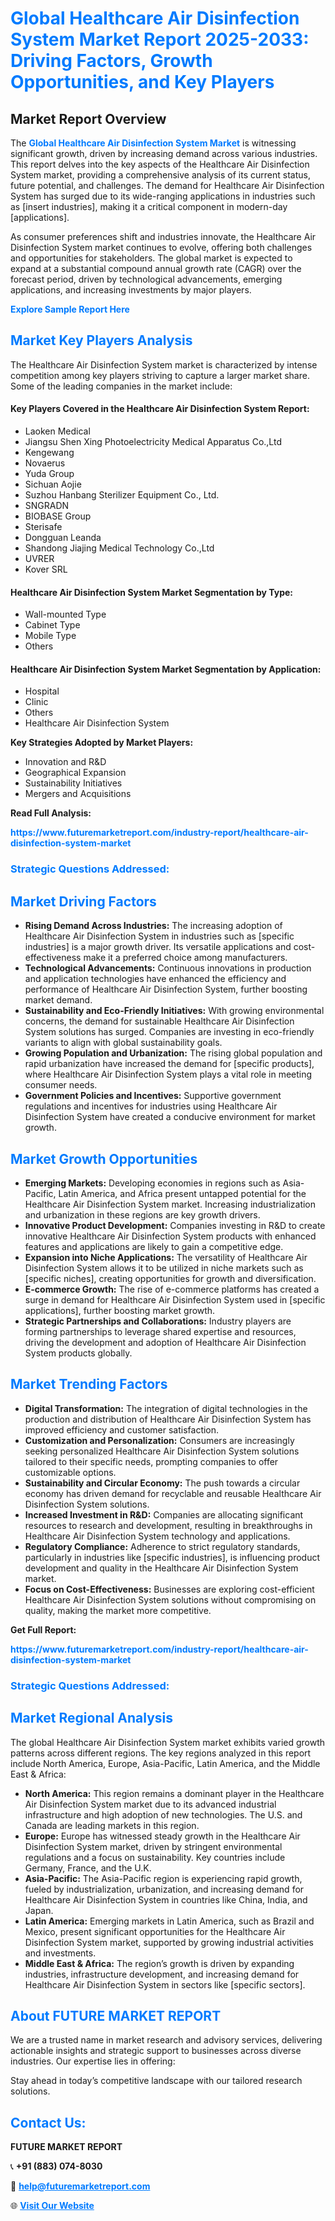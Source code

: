 <h1 style="color: #007BFF;">Global Healthcare Air Disinfection System Market Report 2025-2033: Driving Factors, Growth Opportunities, and Key Players</h1>

<section id="overview">
<h2>Market Report Overview</h2>
<p>The <a href="https://www.futuremarketreport.com/industry-report/healthcare-air-disinfection-system-market" style="color: #007BFF; text-decoration: none;"><strong>Global Healthcare Air Disinfection System Market</strong></a> is witnessing significant growth, driven by increasing demand across various industries. This report delves into the key aspects of the Healthcare Air Disinfection System market, providing a comprehensive analysis of its current status, future potential, and challenges. The demand for Healthcare Air Disinfection System has surged due to its wide-ranging applications in industries such as [insert industries], making it a critical component in modern-day [applications].</p>
<p>As consumer preferences shift and industries innovate, the Healthcare Air Disinfection System market continues to evolve, offering both challenges and opportunities for stakeholders. The global market is expected to expand at a substantial compound annual growth rate (CAGR) over the forecast period, driven by technological advancements, emerging applications, and increasing investments by major players.</p>
</section>

<section id="overview">
<p><a href="https://www.futuremarketreport.com/request-sample/reportId=123259" style="color: #007BFF; text-decoration: none;"><strong>Explore Sample Report Here</strong></a></p>
</section>

<section id="key-players">
<h2 style="color: #007BFF;">Market Key Players Analysis</h2>
<p>The Healthcare Air Disinfection System market is characterized by intense competition among key players striving to capture a larger market share. Some of the leading companies in the market include:</p>
<h4>Key Players Covered in the Healthcare Air Disinfection System Report:</h4>
<ul><li>Laoken Medical</li><li>Jiangsu Shen Xing Photoelectricity Medical Apparatus Co.,Ltd</li><li>Kengewang</li><li>Novaerus</li><li>Yuda Group</li><li>Sichuan Aojie</li><li>Suzhou Hanbang Sterilizer Equipment Co., Ltd.</li><li>SNGRADN</li><li>BIOBASE Group</li><li>Sterisafe</li><li>Dongguan Leanda</li><li>Shandong Jiajing Medical Technology Co.,Ltd</li><li>UVRER</li><li>Kover SRL</li></ul>
<h4>Healthcare Air Disinfection System Market Segmentation by Type:</h4>
<ul><li>Wall-mounted Type</li><li>Cabinet Type</li><li>Mobile Type</li><li>Others</li></ul>

<h4>Healthcare Air Disinfection System Market Segmentation by Application:</h4>
<ul><li>Hospital</li><li>Clinic</li><li>Others</li><li>Healthcare Air Disinfection System</li></ul>
<p><strong>Key Strategies Adopted by Market Players:</strong></p>
<ul>
<li>Innovation and R&D</li>
<li>Geographical Expansion</li>
<li>Sustainability Initiatives</li>
<li>Mergers and Acquisitions</li>
</ul>
</section>

<section>
<p><strong>Read Full Analysis: </strong></p><a href="https://www.futuremarketreport.com/industry-report/healthcare-air-disinfection-system-market" style="color: #007BFF; text-decoration: none;"><strong>https://www.futuremarketreport.com/industry-report/healthcare-air-disinfection-system-market</strong></a>
<h3 style="color: #007BFF;">Strategic Questions Addressed:</h3>
</section>

<section id="driving-factors">
<h2 style="color: #007BFF;">Market Driving Factors</h2>
<ul>
<li><strong>Rising Demand Across Industries:</strong> The increasing adoption of Healthcare Air Disinfection System in industries such as [specific industries] is a major growth driver. Its versatile applications and cost-effectiveness make it a preferred choice among manufacturers.</li>
<li><strong>Technological Advancements:</strong> Continuous innovations in production and application technologies have enhanced the efficiency and performance of Healthcare Air Disinfection System, further boosting market demand.</li>
<li><strong>Sustainability and Eco-Friendly Initiatives:</strong> With growing environmental concerns, the demand for sustainable Healthcare Air Disinfection System solutions has surged. Companies are investing in eco-friendly variants to align with global sustainability goals.</li>
<li><strong>Growing Population and Urbanization:</strong> The rising global population and rapid urbanization have increased the demand for [specific products], where Healthcare Air Disinfection System plays a vital role in meeting consumer needs.</li>
<li><strong>Government Policies and Incentives:</strong> Supportive government regulations and incentives for industries using Healthcare Air Disinfection System have created a conducive environment for market growth.</li>
</ul>
</section>

<section id="growth-opportunities">
<h2 style="color: #007BFF;">Market Growth Opportunities</h2>
<ul>
<li><strong>Emerging Markets:</strong> Developing economies in regions such as Asia-Pacific, Latin America, and Africa present untapped potential for the Healthcare Air Disinfection System market. Increasing industrialization and urbanization in these regions are key growth drivers.</li>
<li><strong>Innovative Product Development:</strong> Companies investing in R&D to create innovative Healthcare Air Disinfection System products with enhanced features and applications are likely to gain a competitive edge.</li>
<li><strong>Expansion into Niche Applications:</strong> The versatility of Healthcare Air Disinfection System allows it to be utilized in niche markets such as [specific niches], creating opportunities for growth and diversification.</li>
<li><strong>E-commerce Growth:</strong> The rise of e-commerce platforms has created a surge in demand for Healthcare Air Disinfection System used in [specific applications], further boosting market growth.</li>
<li><strong>Strategic Partnerships and Collaborations:</strong> Industry players are forming partnerships to leverage shared expertise and resources, driving the development and adoption of Healthcare Air Disinfection System products globally.</li>
</ul>
</section>

<section id="trending-factors">
<h2 style="color: #007BFF;">Market Trending Factors</h2>
<ul>
<li><strong>Digital Transformation:</strong> The integration of digital technologies in the production and distribution of Healthcare Air Disinfection System has improved efficiency and customer satisfaction.</li>
<li><strong>Customization and Personalization:</strong> Consumers are increasingly seeking personalized Healthcare Air Disinfection System solutions tailored to their specific needs, prompting companies to offer customizable options.</li>
<li><strong>Sustainability and Circular Economy:</strong> The push towards a circular economy has driven demand for recyclable and reusable Healthcare Air Disinfection System solutions.</li>
<li><strong>Increased Investment in R&D:</strong> Companies are allocating significant resources to research and development, resulting in breakthroughs in Healthcare Air Disinfection System technology and applications.</li>
<li><strong>Regulatory Compliance:</strong> Adherence to strict regulatory standards, particularly in industries like [specific industries], is influencing product development and quality in the Healthcare Air Disinfection System market.</li>
<li><strong>Focus on Cost-Effectiveness:</strong> Businesses are exploring cost-efficient Healthcare Air Disinfection System solutions without compromising on quality, making the market more competitive.</li>
</ul>
</section>

<section>
<p><strong>Get Full Report: </strong></p><a href="https://www.futuremarketreport.com/industry-report/healthcare-air-disinfection-system-market" style="color: #007BFF; text-decoration: none;"><strong>https://www.futuremarketreport.com/industry-report/healthcare-air-disinfection-system-market</strong></a>
<h3 style="color: #007BFF;">Strategic Questions Addressed:</h3>
</section>


<section id="regional-analysis">
<h2 style="color: #007BFF;">Market Regional Analysis</h2>
<p>The global Healthcare Air Disinfection System market exhibits varied growth patterns across different regions. The key regions analyzed in this report include North America, Europe, Asia-Pacific, Latin America, and the Middle East & Africa:</p>
<ul>
<li><strong>North America:</strong> This region remains a dominant player in the Healthcare Air Disinfection System market due to its advanced industrial infrastructure and high adoption of new technologies. The U.S. and Canada are leading markets in this region.</li>
<li><strong>Europe:</strong> Europe has witnessed steady growth in the Healthcare Air Disinfection System market, driven by stringent environmental regulations and a focus on sustainability. Key countries include Germany, France, and the U.K.</li>
<li><strong>Asia-Pacific:</strong> The Asia-Pacific region is experiencing rapid growth, fueled by industrialization, urbanization, and increasing demand for Healthcare Air Disinfection System in countries like China, India, and Japan.</li>
<li><strong>Latin America:</strong> Emerging markets in Latin America, such as Brazil and Mexico, present significant opportunities for the Healthcare Air Disinfection System market, supported by growing industrial activities and investments.</li>
<li><strong>Middle East & Africa:</strong> The region’s growth is driven by expanding industries, infrastructure development, and increasing demand for Healthcare Air Disinfection System in sectors like [specific sectors].</li>
</ul>
</section>

<footer>
<h2 style="color: #007BFF;">About FUTURE MARKET REPORT</h2>
<p>We are a trusted name in market research and advisory services, delivering actionable insights and strategic support to businesses across diverse industries. Our expertise lies in offering:</p>

<p>Stay ahead in today’s competitive landscape with our tailored research solutions.</p>

<h2 style="color: #007BFF;">Contact Us:</h2>
<p><strong>FUTURE MARKET REPORT</strong></p>
<p>📞 <strong>+91 (883) 074-8030</strong></p>
<p>📧 <strong><a href="mailto:help@futuremarketreport.com" style="color: #007BFF;">help@futuremarketreport.com</a></strong></p>
<p>🌐 <strong><a href="https://www.futuremarketreport.com/" style="color: #007BFF;">Visit Our Website</a></strong></p>
</footer>